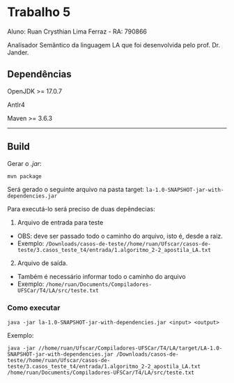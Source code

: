 # Trabalho 5

Aluno: Ruan Crysthian Lima Ferraz - RA: 790866

Analisador Semântico da linguagem LA que foi desenvolvida pelo prof. Dr. Jander.

## Dependências
OpenJDK >= 17.0.7

Antlr4

Maven >= 3.6.3

---

## Build

Gerar o *.jar*:

```
mvn package
```

Será gerado o seguinte arquivo na pasta target: ```la-1.0-SNAPSHOT-jar-with-dependencies.jar```

Para executá-lo será preciso de duas depêndecias:

1. Arquivo de entrada para teste
- OBS: deve ser passado todo o caminho do arquivo, isto é, desde a raiz.
- Exemplo: ```/Downloads/casos-de-teste//home/ruan/Ufscar/casos-de-teste/3.casos_teste_t4/entrada/1.algoritmo_2-2_apostila_LA.txt```

2. Arquivo de saída.
- Também é necessário informar todo o caminho do arquivo
- Exemplo: ```/home/ruan/Documents/Compiladores-UFSCar/T4/LA/src/teste.txt ```

### Como executar

```
java -jar la-1.0-SNAPSHOT-jar-with-dependencies.jar <input> <output>
```

Exemplo:

```
java -jar //home/ruan/Ufscar/Compiladores-UFSCar/T4/LA/target/LA-1.0-SNAPSHOT-jar-with-dependencies.jar /Downloads/casos-de-teste//home/ruan/Ufscar/casos-de-teste/3.casos_teste_t4/entrada/1.algoritmo_2-2_apostila_LA.txt /home/ruan/Documents/Compiladores-UFSCar/T4/LA/src/teste.txt
```
